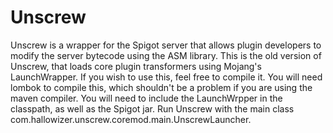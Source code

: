 # Unscrew
Unscrew is a wrapper for the Spigot server that allows plugin developers to modify the server bytecode using the ASM library. This is the old version of Unscrew, that loads core plugin transformers using Mojang's LaunchWrapper. If you wish to use this, feel free to compile it. You will need lombok to compile this, which shouldn't be a problem if you are using the maven compiler. You will need to include the LaunchWrpper in the classpath, as well as the Spigot jar. Run Unscrew with the main class com.hallowizer.unscrew.coremod.main.UnscrewLauncher.
